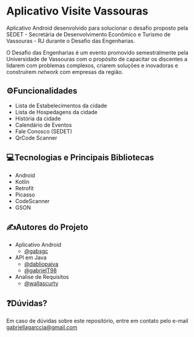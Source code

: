 # Aplicativo Visite Vassouras

Aplicativo Android desenvolvido para solucionar o desafio proposto pela SEDET - Secretária de Desenvolvimento Econômico e Turismo de Vassouras - RJ durante o Desafio das Engenharias.

O Desafio das Engenharias é um evento promovido semestralmente pela Universidade de Vassouras com o propósito de capacitar os discentes a lidarem com problemas complexos, criarem soluções e inovadoras e construírem *network* com empresas da região.

## ⚙️Funcionalidades
- Lista de Estabelecimentos da cidade
- Lista de Hospedagens da cidade
- História da cidade
- Calendário de Eventos
- Fale Conosco (SEDET)
- QrCode Scanner

## 💻Tecnologias e Principais Bibliotecas
- Android
- Kotlin
- Retrofit
- Picasso
- CodeScanner
- GSON

## ✍️Autores do Projeto
- Aplicativo Android
    - [@gabsgc](https://www.github.com/gabsgc)
- API em Java
    - [@dabliopaiva](https://github.com/DablioPaiva)
    - [@gabrielT98](https://github.com/GabrielT98)
- Analise de Requisitos
    - [@wallascurty](https://github.com/WallasCurty)

## ❓Dúvidas?
Em caso de dúvidas sobre este repositório, entre em contato pelo e-mail gabriellagarccia@gmail.com
